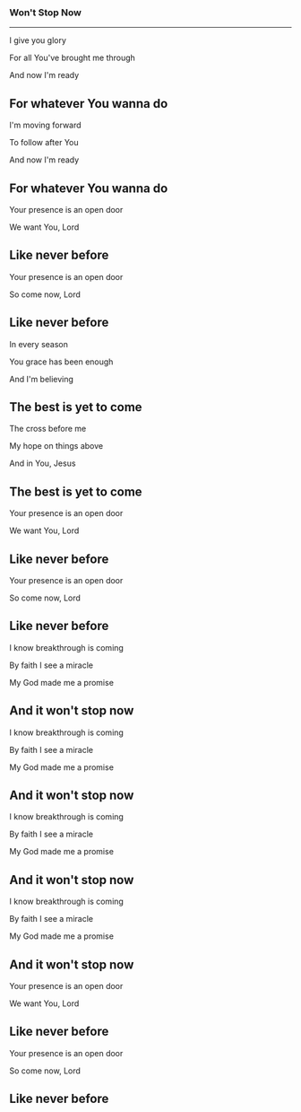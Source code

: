 ### Won't Stop Now <!-- .element: class="lyrics" -->
---
I give you glory

For all You've brought me through

And now I'm ready

For whatever You wanna do
---
I'm moving forward

To follow after You

And now I'm ready

For whatever You wanna do
---
Your presence is an open door

We want You, Lord

Like never before
---
Your presence is an open door

So come now, Lord

Like never before
---
In every season

You grace has been enough

And I'm believing

The best is yet to come
---
The cross before me

My hope on things above

And in You, Jesus

The best is yet to come
---
Your presence is an open door

We want You, Lord

Like never before
---
Your presence is an open door

So come now, Lord

Like never before
---
I know breakthrough is coming

By faith I see a miracle

My God made me a promise

And it won't stop now
---
I know breakthrough is coming

By faith I see a miracle

My God made me a promise

And it won't stop now
---
I know breakthrough is coming

By faith I see a miracle

My God made me a promise

And it won't stop now
---
I know breakthrough is coming

By faith I see a miracle

My God made me a promise

And it won't stop now
---
Your presence is an open door

We want You, Lord

Like never before
---
Your presence is an open door

So come now, Lord

Like never before
---
